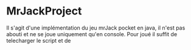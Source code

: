 # MrJackProject
Il s'agit d'une implémentation du jeu mrJack pocket en java, il n'est pas abouti et ne se joue uniquement qu'en console. Pour joué il suffit de telecharger le script et de
